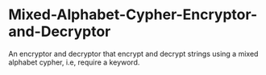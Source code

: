 # Mixed-Alphabet-Cypher-Encryptor-and-Decryptor
An encryptor and decryptor that encrypt and decrypt strings using a mixed alphabet cypher, i.e, require a keyword.
